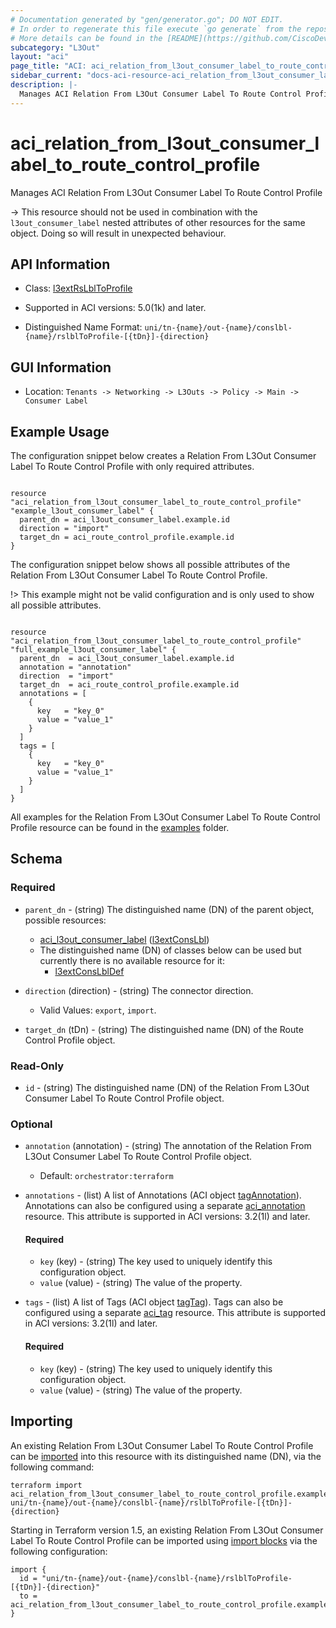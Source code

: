 ```yaml
---
# Documentation generated by "gen/generator.go"; DO NOT EDIT.
# In order to regenerate this file execute `go generate` from the repository root.
# More details can be found in the [README](https://github.com/CiscoDevNet/terraform-provider-aci/blob/master/README.md).
subcategory: "L3Out"
layout: "aci"
page_title: "ACI: aci_relation_from_l3out_consumer_label_to_route_control_profile"
sidebar_current: "docs-aci-resource-aci_relation_from_l3out_consumer_label_to_route_control_profile"
description: |-
  Manages ACI Relation From L3Out Consumer Label To Route Control Profile
---
```


# aci_relation_from_l3out_consumer_label_to_route_control_profile #

Manages ACI Relation From L3Out Consumer Label To Route Control Profile

  -> This resource should not be used in combination with the `l3out_consumer_label` nested attributes of other resources for the same object. Doing so will result in unexpected behaviour.


## API Information ##

* Class: [l3extRsLblToProfile](https://pubhub.devnetcloud.com/media/model-doc-latest/docs/app/index.html#/objects/l3extRsLblToProfile/overview)

* Supported in ACI versions: 5.0(1k) and later.

* Distinguished Name Format: `uni/tn-{name}/out-{name}/conslbl-{name}/rslblToProfile-[{tDn}]-{direction}`

## GUI Information ##

* Location: `Tenants -> Networking -> L3Outs -> Policy -> Main -> Consumer Label`

## Example Usage ##

The configuration snippet below creates a Relation From L3Out Consumer Label To Route Control Profile with only required attributes.

```hcl

resource "aci_relation_from_l3out_consumer_label_to_route_control_profile" "example_l3out_consumer_label" {
  parent_dn = aci_l3out_consumer_label.example.id
  direction = "import"
  target_dn = aci_route_control_profile.example.id
}

```
The configuration snippet below shows all possible attributes of the Relation From L3Out Consumer Label To Route Control Profile.

!> This example might not be valid configuration and is only used to show all possible attributes.

```hcl

resource "aci_relation_from_l3out_consumer_label_to_route_control_profile" "full_example_l3out_consumer_label" {
  parent_dn  = aci_l3out_consumer_label.example.id
  annotation = "annotation"
  direction  = "import"
  target_dn  = aci_route_control_profile.example.id
  annotations = [
    {
      key   = "key_0"
      value = "value_1"
    }
  ]
  tags = [
    {
      key   = "key_0"
      value = "value_1"
    }
  ]
}

```

All examples for the Relation From L3Out Consumer Label To Route Control Profile resource can be found in the [examples](https://github.com/CiscoDevNet/terraform-provider-aci/tree/master/examples/resources/aci_relation_from_l3out_consumer_label_to_route_control_profile) folder.

## Schema ##

### Required ###

* `parent_dn` - (string) The distinguished name (DN) of the parent object, possible resources:
  - [aci_l3out_consumer_label](https://registry.terraform.io/providers/CiscoDevNet/aci/latest/docs/resources/l3out_consumer_label) ([l3extConsLbl](https://pubhub.devnetcloud.com/media/model-doc-latest/docs/app/index.html#/objects/l3extConsLbl/overview))
  - The distinguished name (DN) of classes below can be used but currently there is no available resource for it:
    - [l3extConsLblDef](https://pubhub.devnetcloud.com/media/model-doc-latest/docs/app/index.html#/objects/l3extConsLblDef/overview)

* `direction` (direction) - (string) The connector direction.
  - Valid Values: `export`, `import`.
* `target_dn` (tDn) - (string) The distinguished name (DN) of the Route Control Profile object.

### Read-Only ###

* `id` - (string) The distinguished name (DN) of the Relation From L3Out Consumer Label To Route Control Profile object.

### Optional ###

* `annotation` (annotation) - (string) The annotation of the Relation From L3Out Consumer Label To Route Control Profile object.
  - Default: `orchestrator:terraform`
* `annotations` - (list) A list of Annotations (ACI object [tagAnnotation](https://pubhub.devnetcloud.com/media/model-doc-latest/docs/app/index.html#/objects/tagAnnotation/overview)). Annotations can also be configured using a separate [aci_annotation](https://registry.terraform.io/providers/CiscoDevNet/aci/latest/docs/resources/annotation) resource. This attribute is supported in ACI versions: 3.2(1l) and later.
  #### Required ####
  
    * `key` (key) - (string) The key used to uniquely identify this configuration object.
    * `value` (value) - (string) The value of the property.
* `tags` - (list) A list of Tags (ACI object [tagTag](https://pubhub.devnetcloud.com/media/model-doc-latest/docs/app/index.html#/objects/tagTag/overview)). Tags can also be configured using a separate [aci_tag](https://registry.terraform.io/providers/CiscoDevNet/aci/latest/docs/resources/tag) resource. This attribute is supported in ACI versions: 3.2(1l) and later.
  #### Required ####
  
    * `key` (key) - (string) The key used to uniquely identify this configuration object.
    * `value` (value) - (string) The value of the property.

## Importing

An existing Relation From L3Out Consumer Label To Route Control Profile can be [imported](https://www.terraform.io/docs/import/index.html) into this resource with its distinguished name (DN), via the following command:

```
terraform import aci_relation_from_l3out_consumer_label_to_route_control_profile.example_l3out_consumer_label uni/tn-{name}/out-{name}/conslbl-{name}/rslblToProfile-[{tDn}]-{direction}
```

Starting in Terraform version 1.5, an existing Relation From L3Out Consumer Label To Route Control Profile can be imported
using [import blocks](https://developer.hashicorp.com/terraform/language/import) via the following configuration:

```
import {
  id = "uni/tn-{name}/out-{name}/conslbl-{name}/rslblToProfile-[{tDn}]-{direction}"
  to = aci_relation_from_l3out_consumer_label_to_route_control_profile.example_l3out_consumer_label
}
```
